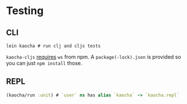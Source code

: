 # Testing

## CLI

```shell script
lein kaocha # run clj and cljs tests
```

`kaocha-cljs` [requires](https://github.com/lambdaisland/kaocha-cljs#quickstart) `ws` from npm.
A `package(-lock).json` is provided so you can just `npm install` those.
 
## REPL

```clojure
(kaocha/run :unit) # `user` ns has alias `kaocha` -> `kaocha.repl`
```
